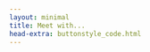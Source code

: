 ```yaml
---
layout: minimal
title: Meet with...
head-extra: buttonstyle_code.html
---
```


<html>
    <body>
    <script>
var doAjax = function() {
    $.ajax({
       url: 'https://hook.integromat.com/veirohloph4r49a9txd3npz741acr5ln?action=meeting',
       type: 'POST'
    });
};

$('#myButton').click(function() {
    doAjax();
    window.open('https://bradleykennedy.co.uk/meeting-click/');
});
</scipt>
<h1 style="text-align: center;"><span style="text-decoration: underline; font-size:50px"><strong>Meeting with Brad?</strong></span></h1>
<h1 id="title" style="text-align: center; font-size:30px"><em>Click to notify of your arrival </em></h1>
<!-- <h2 style="text-align: center;">Are you here for a Meeting or as a Participant?</h2> -->
<p>&nbsp;</p>
<div class="text-center">
  <div class="btn-group">
    <button class="button" id="myButton">TEST</button>
<!--  <a href="https://hook.integromat.com/veirohloph4r49a9txd3npz741acr5ln?action=meeting" target="_self" onclick="window.open('https://bradleykennedy.co.uk/meeting-click/');" class="button" id="myButton">ARRIVED</a>
-->
</div>
  </div>
<hr />
<!-- <div class="text-center">
  <div class="btn-group">
  <a href="https://hook.integromat.com/veirohloph4r49a9txd3npz741acr5ln?action=participant" onclick="window.open('https://bradleykennedy.co.uk/meeting-click/');" class="button">Participant</a>
</div>
  </div>
-->
</body>
</html>
